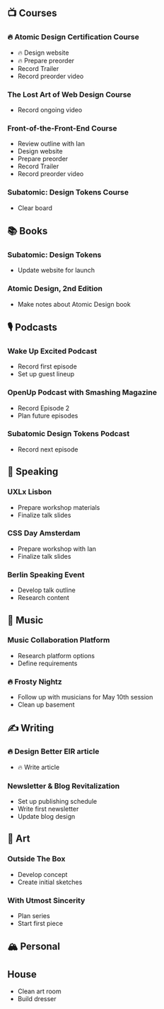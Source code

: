 ## 📺 Courses

### 🔥 Atomic Design Certification Course

- 🔥 Design website
- 🔥 Prepare preorder
- Record Trailer
- Record preorder video

### The Lost Art of Web Design Course

- Record ongoing video

### Front-of-the-Front-End Course

- Review outline with Ian
- Design website
- Prepare preorder
- Record Trailer
- Record preorder video

### Subatomic: Design Tokens Course

- Clear board

## 📚 Books

### Subatomic: Design Tokens

- Update website for launch

### Atomic Design, 2nd Edition

- Make notes about Atomic Design book

## 🎙️ Podcasts

### Wake Up Excited Podcast

- Record first episode
- Set up guest lineup

### OpenUp Podcast with Smashing Magazine

- Record Episode 2
- Plan future episodes

### Subatomic Design Tokens Podcast

- Record next episode

## 🎤 Speaking

### UXLx Lisbon

- Prepare workshop materials
- Finalize talk slides

### CSS Day Amsterdam

- Prepare workshop with Ian
- Finalize talk slides

### Berlin Speaking Event

- Develop talk outline
- Research content

## 🎸 Music

### Music Collaboration Platform

- Research platform options
- Define requirements

### 🔥 Frosty Nightz

- Follow up with musicians for May 10th session
- Clean up basement

## ✍️ Writing

### 🔥 Design Better EIR article

- 🔥 Write article

### Newsletter & Blog Revitalization

- Set up publishing schedule
- Write first newsletter
- Update blog design

## 🎨 Art

### Outside The Box

- Develop concept
- Create initial sketches

### With Utmost Sincerity

- Plan series
- Start first piece

## 🏔️ Personal

## House
- Clean art room
- Build dresser